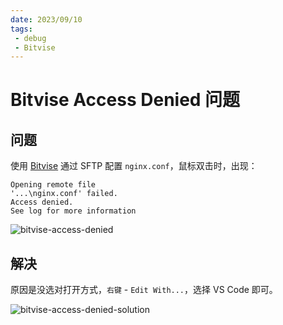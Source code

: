 ```yaml
---
date: 2023/09/10
tags: 
 - debug
 - Bitvise
---
```


# Bitvise Access Denied 问题

## 问题

使用 [Bitvise](https://www.bitvise.com/) 通过 SFTP 配置 `nginx.conf`，鼠标双击时，出现：

```
Opening remote file
'...\nginx.conf' failed.
Access denied.
See log for more information
```

![bitvise-access-denied](https://cdn.jsdelivr.net/gh/tangjan/imgBed/notes/2023/09/10/bitvise-access-denied.png)

## 解决

原因是没选对打开方式，`右键` - `Edit With...`，选择 VS Code 即可。

![bitvise-access-denied-solution](https://cdn.jsdelivr.net/gh/tangjan/imgBed/notes/2023/09/10/bitvise-access-denied-solution.png)
